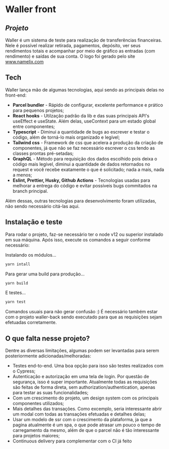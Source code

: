 # Waller front
## _Projeto_

Waller é um sistema de teste para realização de transferências financeiras. Nele é possível realizar retirada, pagamentos, depósito, ver seus rendimentos totais e acompanhar por meio de gráfico as entradas (com rendimento) e saídas de sua conta. O logo foi gerado pelo site www.namelix.com

## Tech

Waller lança mão de algumas tecnologias, aqui sendo as principais delas no front-end:

- **Parcel bundler** - Rápido de configurar, excelente performance e prático para pequenos projetos;
- **React hooks** - Utilzação padrão da lib e das suas principais API's useEffect e useState. Além delas, useContext para um estado global entre componentes;
- **Typescript** - Diminui a quantidade de bugs ao escrever e testar o código, além de torná-lo mais organizado e legível;
- **Tailwind css** - Framework de css que acelera a produção da criação de componentes, já que não se faz necessário escrever o css tendo as classes prontas pré-setadas;
- **GraphQL** - Método para requisição dos dados escolhido pois deixa o código mais legível, diminui a quantidade de dados retornados no request e você recebe exatamente o que é solicitado; nada a mais, nada a menos;
- **Eslint, Prettier, Husky, Github Actions** - Tecnologias usadas para melhorar a entrega do código e evitar possíveis bugs commitados na branch principal. 

Além dessas, outras tecnologias para desenvolvimento foram utilizadas, não sendo necessário citá-las aqui.

## Instalação e teste

Para rodar o projeto, faz-se necessário ter o node v12 ou superior instalado em sua máquina. Após isso, execute os comandos a seguir conforme necessário: 

Instalando os módulos...
```sh
yarn intall
```

Para gerar uma build para produção...

```sh
yarn build
```
E testes...

```sh
yarn test
```

Comandos usuais para não gerar confusão :)
É necessário também estar com o projeto waller-back sendo executado para que as requisições sejam efetuadas corretamente.

## O que falta nesse projeto?

Dentre as diversas limitações, algumas podem ser levantadas para serem posteriormente adicionadas/melhoradas:
- Testes end-to-end. Uma boa opção para isso são testes realizados com o Cypress;
- Autenticação e autorização em uma tela de login. Por questão de segurança, isso é super importante. Atualmente todas as requisições são feitas de forma direta, sem authorization/authentication, apenas para testar as suas funcionalidades;
- Com um crescimento do projeto, um design system com os principais componentes utilizados;
- Mais detalhes das transações. Como excemplo, seria interessante abrir um modal com todas as transações efetuadas e detalhes delas;
- Usar um modelo de ssr com o crescimento da plataforma, ja que a pagina atualmente é um spa, o que pode atrasar um pouco o tempo de carregamento da mesmo, além de que o parcel não é tão interessante para projetos maiores;
- Continuous delivery para complementar com o CI já feito
